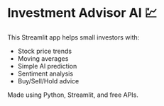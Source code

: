 # Investment Advisor AI 💹

This Streamlit app helps small investors with:

- Stock price trends
- Moving averages
- Simple AI prediction
- Sentiment analysis
- Buy/Sell/Hold advice

Made using Python, Streamlit, and free APIs.

